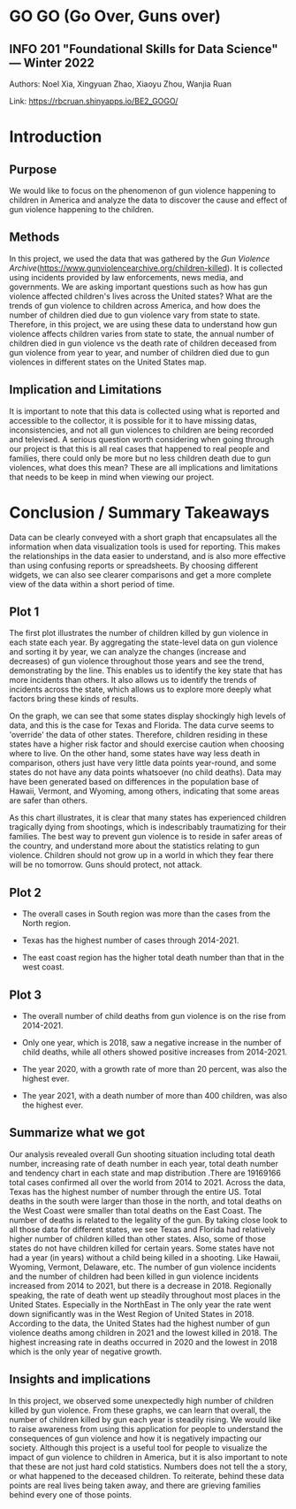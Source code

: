 # GO GO (Go Over, Guns over)
## INFO 201 "Foundational Skills for Data Science" — Winter 2022

Authors: Noel Xia, Xingyuan Zhao, Xiaoyu Zhou, Wanjia Ruan

Link: https://rbcruan.shinyapps.io/BE2_GOGO/

# Introduction

## Purpose

We would like to focus on the phenomenon of gun violence happening to children in America and analyze the data to discover the cause and effect of gun violence happening to the children.

## Methods

In this project, we used the data that was gathered by the _Gun Violence Archive_(https://www.gunviolencearchive.org/children-killed). It is collected using incidents provided by law enforcements, news media, and governments. We are asking important questions such as how has gun violence affected children's lives across the United states? What are the trends of gun violence to children across America, and how does the number of children died due to gun violence vary from state to state. Therefore, in this project, we are using these data to understand how gun violence affects children varies from state to state, the annual number of children died in gun violence vs the death rate of children deceased from gun violence from year to year, and number of children died due to gun violences in different states on the United States map.

## Implication and Limitations

It is important to note that this data is collected using what is reported and accessible to the collector, it is possible for it to have missing datas, inconsistencies, and not all gun violences to children are being recorded and televised. A serious question worth considering when going through our project is that this is all real cases that happened to real people and families, there could only be more but no less children death due to gun violences, what does this mean? These are all implications and limitations that needs to be keep in mind when viewing our project.


# Conclusion / Summary Takeaways

Data can be clearly conveyed with a short graph that encapsulates all the information when data visualization tools is used for reporting. This makes the relationships in the data easier to understand, and is also more effective than using confusing reports or spreadsheets. By choosing different widgets, we can also see clearer comparisons and get a more complete view of the data within a short period of time.


## Plot 1

The first plot illustrates the number of children killed by gun violence in each state each year. By aggregating the state-level data on gun violence and sorting it by year, we can analyze the changes (increase and decreases) of gun violence throughout those years and see the trend, demonstrating by the line. This enables us to identify the key state that has more incidents than others. It also allows us to identify the trends of incidents across the state, which allows us to explore more deeply what factors bring these kinds of results.

On the graph, we can see that some states display shockingly high levels of data, and this is the case for Texas and Florida. The data curve seems to 'override' the data of other states. Therefore, children residing in these states have a higher risk factor and should exercise caution when choosing where to live. On the other hand, some states have way less death in comparison, others just have very little data points year-round, and some states do not have any data points whatsoever (no child deaths). Data may have been generated based on differences in the population base of Hawaii, Vermont, and Wyoming, among others, indicating that some areas are safer than others.

As this chart illustrates, it is clear that many states has experienced children tragically dying from shootings, which is indescribably traumatizing for their families. The best way to prevent gun violence is to reside in safer areas of the country, and understand more about the statistics relating to gun violence. Children should not grow up in a world in which they fear there will be no tomorrow. Guns should protect, not attack.

## Plot 2

-   The overall cases in South region was more than the cases from the North region.

-   Texas has the highest number of cases through 2014-2021.

-   The east coast region has the higher total death number than that in the west coast.

## Plot 3

-   The overall number of child deaths from gun violence is on the rise from 2014-2021.

-   Only one year, which is 2018, saw a negative increase in the number of child deaths, while all others showed positive increases from 2014-2021.

-   The year 2020, with a growth rate of more than 20 percent, was also the highest ever.

-   The year 2021, with a death number of more than 400 children, was also the highest ever.

## Summarize what we got

Our analysis revealed overall Gun shooting situation including total death number, increasing rate of death number in each year, total death number and tendency chart in each state and map distribution .There are 19169166 total cases confirmed all over the world from 2014 to 2021. Across the data, Texas has the highest number of number through the entire US. Total deaths in the south were larger than those in the north, and total deaths on the West Coast were smaller than total deaths on the East Coast. The number of deaths is related to the legality of the gun. By taking close look to all those data for different states, we see Texas and Florida had relatively higher number of children killed than other states. Also, some of those states do not have children killed for certain years. Some states have not had a year (in years) without a child being killed in a shooting. Like Hawaii, Wyoming, Vermont, Delaware, etc. The number of gun violence incidents and the number of children had been killed in gun violence incidents increased from 2014 to 2021, but there is a decrease in 2018. Regionally speaking, the rate of death went up steadily throughout most places in the United States. Especially in the NorthEast in The only year the rate went down significantly was in the West Region of United States in 2018. According to the data, the United States had the highest number of gun violence deaths among children in 2021 and the lowest killed in 2018. The highest increasing rate in deaths occurred in 2020 and the lowest in 2018 which is the only year of negative growth.

## Insights and implications

In this project, we observed some unexpectedly high number of children killed by gun violence. From these graphs, we can learn that overall, the number of children killed by gun each year is steadily rising. We would like to raise awareness from using this application for people to understand the consequences of gun violence and how it is negatively impacting our society. Although this project is a useful tool for people to visualize the impact of gun violence to children in America, but it is also important to note that these are not just hard cold statistics. Numbers does not tell the a story, or what happened to the deceased children. To reiterate, behind these data points are real lives being taken away, and there are grieving families behind every one of those points.
